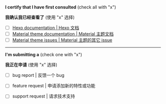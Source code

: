 <!--
IF YOU DON'T FILL OUT THE FOLLOWING INFORMATION WE MIGHT CLOSE YOUR ISSUE WITHOUT INVESTIGATING

IF YOU DON'T READ THE DOCS AND CONFIGURE YOUR CONFIG CAREFULLY WE MIGHT CLOSE YOUR ISSUE WITHOUT INVESTIGATING

ATTENTION: THE DOCS MIGHT UPDATE ANYTIME, AND BEFORE YOU OPEN A NEW ISSUE, CHECK THE DOCS AGAIN.

如果你不填充下面的内容，我们可能会直接关闭你的 issue。

如果你没有仔细阅读下述文档，或者合理地配置你的配置文件，我们可能会直接关闭你的 issue。

注意：文档可能随时都会更新。在提交一个 issue 前，请重新查看相关文档。
-->

**I certify that I have first consulted** (check all with "x")

**我确认我已经查看了** (使用 "x" 选择)

- [ ] [Hexo documentation | Hexo 文档](https://hexo.io/docs/)
- [ ] [Material theme documentation | Material 主题文档](https://material.viosey.com/)
- [ ] [Material theme issues | Material 主题的其它 issue](https://github.com/bollnh/hexo-theme-material/issues?utf8=%E2%9C%93&q=is%3Aissue)

----

**I'm submitting a**  (check one with "x")

**我正在申请**  (使用 "x" 选择)

- [ ] bug report | 反馈一个 bug
- [ ] feature request | 申请添加新的特性或功能
- [ ] support request | 请求技术支持


<!-- ----------- -->
